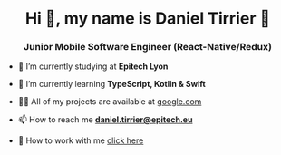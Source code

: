 <h1 align="center">Hi 👋, my name is Daniel Tirrier 👀</h1>
<h3 align="center">Junior Mobile Software Engineer (React-Native/Redux)</h3>

- 🔭 I’m currently studying at **Epitech Lyon**

- 🌱 I’m currently learning **TypeScript, Kotlin & Swift**

- 👨‍💻 All of my projects are available at [google.com](google.com)

- 📫 How to reach me **daniel.tirrier@epitech.eu**

- 🔨 How to work with me [click here](https://www.malt.fr/profile/danieltirrier)
